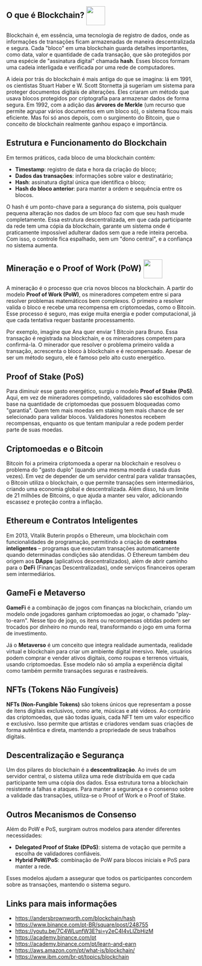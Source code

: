 ## O que é Blockchain? <img src="https://cdn.pixabay.com/photo/2017/03/12/02/57/bitcoin-2136339_1280.png" width="50" style="vertical-align: middle;" />


Blockchain é, em essência, uma tecnologia de registro de dados, onde as informações de transações ficam armazenadas de maneira descentralizada e segura. Cada "bloco" em uma blockchain guarda detalhes importantes, como data, valor e quantidade de cada transação, que são protegidos por uma espécie de "assinatura digital" chamada **hash**. Esses blocos formam uma cadeia interligada e verificada por uma rede de computadores.

A ideia por trás do blockchain é mais antiga do que se imagina: lá em 1991, os cientistas Stuart Haber e W. Scott Stornetta já sugeriam um sistema para proteger documentos digitais de alterações. Eles criaram um método que usava blocos protegidos por criptografia para armazenar dados de forma segura. Em 1992, com a adição das **árvores de Merkle** (um recurso que permite agrupar vários documentos em um bloco só), o sistema ficou mais eficiente. Mas foi só anos depois, com o surgimento do Bitcoin, que o conceito de blockchain realmente ganhou espaço e importância.

## Estrutura e Funcionamento do Blockchain 

Em termos práticos, cada bloco de uma blockchain contém:

- **Timestamp**: registro de data e hora da criação do bloco;
- **Dados das transações**: informações sobre valor e destinatário;
- **Hash**: assinatura digital única que identifica o bloco;
- **Hash do bloco anterior**: para manter a ordem e sequência entre os blocos.

O hash é um ponto-chave para a segurança do sistema, pois qualquer pequena alteração nos dados de um bloco faz com que seu hash mude completamente. Essa estrutura descentralizada, em que cada participante da rede tem uma cópia da blockchain, garante um sistema onde é praticamente impossível adulterar dados sem que a rede inteira perceba. Com isso, o controle fica espalhado, sem um "dono central", e a confiança no sistema aumenta.

## Mineração e o Proof of Work (PoW)  <img src="https://cdn-icons-png.flaticon.com/512/5341/5341269.png" width="50" style="vertical-align: middle;" />

A mineração é o processo que cria novos blocos na blockchain. A partir do modelo **Proof of Work (PoW)**, os mineradores competem entre si para resolver problemas matemáticos bem complexos. O primeiro a resolver valida o bloco e recebe uma recompensa em criptomoedas, como o Bitcoin. Esse processo é seguro, mas exige muita energia e poder computacional, já que cada tentativa requer bastante processamento.

Por exemplo, imagine que Ana quer enviar 1 Bitcoin para Bruno. Essa transação é registrada na blockchain, e os mineradores competem para confirmá-la. O minerador que resolver o problema primeiro valida a transação, acrescenta o bloco à blockchain e é recompensado. Apesar de ser um método seguro, ele é famoso pelo alto custo energético.

## Proof of Stake (PoS)

Para diminuir esse gasto energético, surgiu o modelo **Proof of Stake (PoS)**. Aqui, em vez de mineradores competindo, validadores são escolhidos com base na quantidade de criptomoedas que possuem bloqueadas como "garantia". Quem tem mais moedas em staking tem mais chance de ser selecionado para validar blocos. Validadores honestos recebem recompensas, enquanto os que tentam manipular a rede podem perder parte de suas moedas.

## Criptomoedas e o Bitcoin

Bitcoin foi a primeira criptomoeda a operar na blockchain e resolveu o problema do "gasto duplo" (quando uma mesma moeda é usada duas vezes). Em vez de depender de um servidor central para validar transações, o Bitcoin utiliza o blockchain, o que permite transações sem intermediários, criando uma economia global e descentralizada. Além disso, há um limite de 21 milhões de Bitcoins, o que ajuda a manter seu valor, adicionando escassez e proteção contra a inflação.

## Ethereum e Contratos Inteligentes 

Em 2013, Vitalik Buterin propôs o Ethereum, uma blockchain com funcionalidades de programação, permitindo a criação de **contratos inteligentes** – programas que executam transações automaticamente quando determinadas condições são atendidas. O Ethereum também deu origem aos **DApps** (aplicativos descentralizados), além de abrir caminho para o **DeFi** (Finanças Descentralizadas), onde serviços financeiros operam sem intermediários.

## GameFi e Metaverso

**GameFi** é a combinação de jogos com finanças na blockchain, criando um modelo onde jogadores ganham criptomoedas ao jogar, o chamado "play-to-earn". Nesse tipo de jogo, os itens ou recompensas obtidas podem ser trocados por dinheiro no mundo real, transformando o jogo em uma forma de investimento.

Já o **Metaverso** é um conceito que integra realidade aumentada, realidade virtual e blockchain para criar um ambiente digital imersivo. Nele, usuários podem comprar e vender ativos digitais, como roupas e terrenos virtuais, usando criptomoedas. Esse modelo não só amplia a experiência digital como também permite transações seguras e rastreáveis.

## NFTs (Tokens Não Fungíveis)

**NFTs (Non-Fungible Tokens)** são tokens únicos que representam a posse de itens digitais exclusivos, como arte, músicas e até vídeos. Ao contrário das criptomoedas, que são todas iguais, cada NFT tem um valor específico e exclusivo. Isso permite que artistas e criadores vendam suas criações de forma autêntica e direta, mantendo a propriedade de seus trabalhos digitais.

## Descentralização e Segurança

Um dos pilares do blockchain é a **descentralização**. Ao invés de um servidor central, o sistema utiliza uma rede distribuída em que cada participante tem uma cópia dos dados. Essa estrutura torna a blockchain resistente a falhas e ataques. Para manter a segurança e o consenso sobre a validade das transações, utiliza-se o Proof of Work e o Proof of Stake.

## Outros Mecanismos de Consenso

Além do PoW e PoS, surgiram outros modelos para atender diferentes necessidades:

- **Delegated Proof of Stake (DPoS)**: sistema de votação que permite a escolha de validadores confiáveis.
- **Hybrid PoW/PoS**: combinação de PoW para blocos iniciais e PoS para manter a rede.

Esses modelos ajudam a assegurar que todos os participantes concordem sobre as transações, mantendo o sistema seguro.

## Links para mais informações

- https://andersbrownworth.com/blockchain/hash
- https://www.binance.com/pt-BR/square/post/248755
- https://youtu.be/7C4WLunfW3E?si=y2eC4I4vLlZbHizM
- https://academy.binance.com/pt
- https://academy.binance.com/pt/learn-and-earn
- https://aws.amazon.com/pt/what-is/blockchain/
- https://www.ibm.com/br-pt/topics/blockchain
